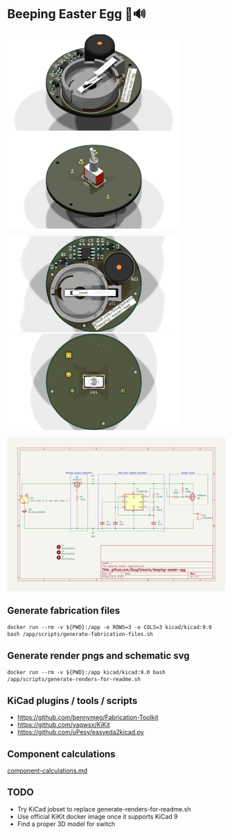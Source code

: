 # Beeping Easter Egg 🥚🔊

<p float="center">
  <img src="./renders/render_top_isometric.png" width="400" />
  <img src="./renders/render_bottom_isometric.png" width="400" />
</p>
<p float="center">
  <img src="./renders/render_top.png" width="400" /> 
  <img src="./renders/render_bottom.png" width="400" />
</p>
<img src="renders/beeping-easter-egg.svg" />

## Generate fabrication files
```
docker run --rm -v ${PWD}:/app -e ROWS=3 -e COLS=3 kicad/kicad:9.0 bash /app/scripts/generate-fabrication-files.sh
```

## Generate render pngs and schematic svg
```
docker run --rm -v ${PWD}:/app kicad/kicad:9.0 bash /app/scripts/generate-renders-for-readme.sh
```

## KiCad plugins / tools / scripts
* https://github.com/bennymeg/Fabrication-Toolkit
* https://github.com/yaqwsx/KiKit
* https://github.com/uPesy/easyeda2kicad.py

## Component calculations
[component-calculations.md](component-calculations.md)

## TODO
* Try KiCad jobset to replace generate-renders-for-readme.sh
* Use official KiKit docker image once it supports KiCad 9
* Find a proper 3D model for switch
